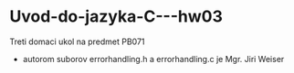 # Uvod-do-jazyka-C---hw03
Treti domaci ukol na predmet PB071
- autorom suborov errorhandling.h a errorhandling.c je Mgr. Jiri Weiser
